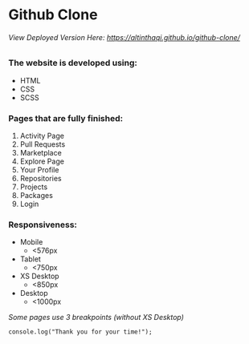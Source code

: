 # Github Clone
###### View Deployed Version Here: https://altinthaqi.github.io/github-clone/
### The website is developed using:

- HTML
- CSS
- SCSS

### Pages that are fully finished:

1. Activity Page
1. Pull Requests
1. Marketplace
1. Explore Page
1. Your Profile
1. Repositories
1. Projects
1. Packages
1. Login

### Responsiveness:

- Mobile
  - <576px
- Tablet
  - <750px
- XS Desktop
  - <850px
- Desktop
  - <1000px

_Some pages use 3 breakpoints (without XS Desktop)_

```
console.log("Thank you for your time!");
```
